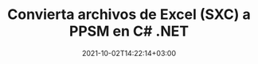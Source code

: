 ---
############################# Static ############################
layout: "autogen-gist"
date: 2021-10-02T14:22:14+03:00
draft: false
path: "es/total/net/conversion/sxc-to-ppsm/"
other_out_formats: "PDF DOC DOCX DOCM DOT DOTX DOTM TXT RTF HTML HTM MHTML MHT XLS XLSX XLSM XLSB XLT XLTX XLTM XLAM CSV TSV DIF SXC FODS PPT PPTX PPS PPSX PPSM POT POTX PPTM POTM ODT OTT OTP ODP ODS EMZ WMZ SVG SVGZ XPS TEX DCM WMF EMF BMP PNG GIF JPEG TIFF ICO WEBP JP2 TGA PSB PSD EPUB MD XML JSON DICOM FODP JPG"
ad_headline: "Convertir SXC a PPSM | .NET"
ad_description: "La solución de conversión de documentos SXC a PPSM más precisa para sus aplicaciones .NET."

############################# Head ############################
head_title: "Convierta Excel SXC a PPSM en C# ASP.NET | Conversión de documentos .NET"
head_description: "API de conversión de formatos de documentos de hoja de cálculo de .NET Excel. Convierta SXC a PPSM y más de 100 imágenes y formatos de archivos de documentos en aplicaciones .NET (C#, VB.NET, ASP.NET y .NET Core)."

############################# Header ############################
title: "Convierta archivos de Excel (SXC) a PPSM en C# .NET"
description: "Utilice la API nativa de conversión de documentos de Excel para convertir SXC a PPSM en aplicaciones C# VB.NET y ASP.NET. Trabaje con funciones flexibles de conversión de documentos para personalizar la apariencia del documento resultante. Convierta con precisión todos los formatos populares de hojas de cálculo de Excel hacia y desde documentos de Word, presentaciones de PowerPoint, PDF, Photoshop, libros electrónicos, web y formatos de archivo de imagen. Convierta todo el documento o elija páginas específicas del archivo del documento de origen según los números de página seleccionados o los rangos de páginas y conviértalos fácilmente a un formato de documento compatible."

############################# SubMenu ############################
submenu:
    enable: false

############################# Content ############################
content:
    enable: true
    block:
    - title_left: "Cómo convertir SXC a PPSM en C# .NET"
      content_left: |
          Siga estos sencillos pasos para la conversión de SXC a PPSM en .NET. Vea el documento PPSM convertido tal como está o reprodúzcalo y muéstrelo como HTML sin usar ningún software externo.

          -   Crear objeto **Converter** para convertir documentos SXC
          -   Establecer las opciones de conversión para el formato PPSM
          -   Llame al método **Convert** de la instancia de la clase **Converter** para la conversión a PPSM
          -   Establecer opciones para el visor HTML
          -   Cree un objeto **Viewer** para ver PPSM convertido como HTML
          
      title_right: "Descargas e instrucciones de instalación"
      content_right: |
          Necesita los espacios de nombres `GroupDocs.Conversion` y `GroupDocs.Viewer` para convertir formatos de archivo de Word a una amplia gama de imágenes y tipos de documentos como PDF, Microsoft Office (Word, Excel, PowerPoint, Project, Outlook), OpenDocument, HTML y diagramas CAD. Explore otras [API de .NET para documentos de Office](https://products.conholdate.com/total/net/) que ofrece Conholdate.Total.
          
          Obtenga los archivos de ensamblaje respectivos de [descargas](https://downloads.conholdate.com/total/net) o busque el paquete completo de [Nuget](https://www.nuget.org/packages/Conholdate.Total/) para agregar `Conholdate.Total para .NET` directamente en su espacio de trabajo.
          
      gisthash: "4f311c07ae9ee691b8afb7960aa6c806"
      gistfile: "excel-to-pdf-conversion.cs"

    - title_left: "Agregar marca de agua de texto o imagen a PPSM en C#"
      content_left: |
          Convierta con precisión documentos (SXC a PPSM) exactamente como el archivo original y aplique marcas de agua de texto o imagen a las páginas del documento convertido usando C# .NET.

          -   Crear objeto **Converter** para convertir documentos SXC
          -   Crear una nueva instancia de la clase **WatermarkOptions**
          -   Especifique las propiedades de la marca de agua (color, ancho, texto, imagen, etc.)
          -   Crea una instancia de la clase **ConvertOptions** adecuada
          -   Establecer la propiedad **Watermark** de la instancia de **ConvertOptions**
          -   Llame al método **Convert** de la instancia de la clase **Converter** para la conversión a PPSM
        
      title_right: "Extracción de información del documento de origen"
      content_right: |
          La función de extracción de información de documentos no solo permite obtener la información básica sobre el archivo del documento de origen, sino que también admite la extracción de información valiosa específica del formato de archivo, como las fechas de inicio y finalización del proyecto de un archivo de Microsoft Project, cualquier restricción de impresión en un documento PDF, lista de carpetas encerradas en un archivo de datos de Outlook, etc.

          Convierta formatos de archivo de documentos populares en diferentes sistemas operativos como Windows, Linux o macOS mientras usa plataformas como Windows Azure, Mono y Xamarin.
          
      gisthash: "a15affe15284876ce010a315a09da1f0"
      gistfile: "convert-word-to-pdf-and-add-text-watermark-to-converted-pdf.cs"

    - title_left: "Convertir archivo JSON a Excel en C# .NET"
      content_left: |
          Convertir un archivo JSON a Excel en .NET ahora es más fácil con Conholdate.Total para las API de .NET. Use el archivo JSON como fuente de datos y conviértalo con precisión a un formato de archivo de hoja de cálculo de Excel agregando algunas líneas de código C sin usar ningún software externo.

          -   Crear un objeto **Converter** para convertir un archivo JSON
          -   Crea una instancia de la clase **SpreadsheetConvertOptions**
          -   Llame al método **Convert** de la instancia de la clase **Converter** para la conversión a XLSX
          
      title_right: "Cargue y convierta documentos ubicados de forma remota"
      content_right: |
          Con Conholdate.Total para .NET, los desarrolladores pueden cargar y convertir documentos desde varias ubicaciones remotas y recursos de almacenamiento de documentos en la nube, como Amazon S3, Microsoft Azure Blob, FTP, disco local, transmisión o una URL simple. Solo tiene que especificar el método para obtener un flujo de documentos ubicado de forma remota y luego pasarlo a la clase Converter como constructor.
          
          Las API de Conholdate.Total para .NET son nativas de Windows Forms, ASP.NET, WPF, WCF o cualquier tipo de aplicación basada en .NET Framework 2.0 o posterior.
          
      gisthash: "7864dd1c0c16ca647722d18664d5c84a"
      gistfile: "json-to-excel-spreadsheet-conversion.cs"

############################# About Formats ############################
about_formats:
    enable: false
############################# More Formats ############################
more_formats:
    enable: true
    auto: false
    other_out_formats: PDF DOC DOCX DOCM DOT DOTX DOTM TXT RTF HTML HTM MHTML MHT XLS XLSX XLSM XLSB XLT XLTX XLTM XLAM CSV TSV DIF SXC FODS PPT PPTX PPS PPSX PPSM POT POTX PPTM POTM ODT OTT OTP ODP ODS EMZ WMZ SVG SVGZ XPS TEX DCM WMF EMF BMP PNG GIF JPEG TIFF ICO WEBP JP2 TGA PSB PSD EPUB MD XML JSON DICOM FODP JPG
############################# Back to top ###############################
back_to_top:
  enable: true
---